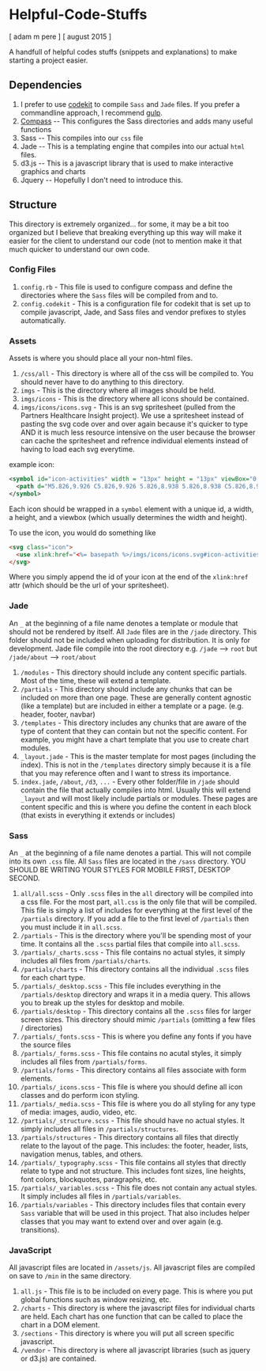# Helpful-Code-Stuffs
[ adam m pere ]
[ august 2015 ]

A handfull of helpful codes stuffs (snippets and explanations) to make starting a project easier.

## Dependencies
1. I prefer to use [codekit](https://incident57.com/codekit/) to compile `Sass` and `Jade` files. If you prefer a commandline approach, I recommend [gulp](http://gulpjs.com/).
2. [Compass](http://compass-style.org/) -- This configures the Sass directories and adds many useful functions
3. Sass -- This compiles into our `css` file
4. Jade -- This is a templating engine that compiles into our actual `html` files.
5. d3.js -- This is a javascript library that is used to make interactive graphics and charts
6. Jquery -- Hopefully I don't need to introduce this.

## Structure 
This directory is extremely organized... for some, it may be a bit too organized but I believe that breaking everything up this way will make it easier for the client to understand our code (not to mention make it that much quicker to understand our own code.

### Config Files

1. `config.rb` - This file is used to configure compass and define the directories where the `Sass` files will be compiled from and to.
2. `config.codekit` - This is a configuration file for codekit that is set up to compile javascript, Jade, and Sass files and vendor prefixes to styles automatically.

### Assets
Assets is where you should place all your non-html files.

1. `/css/all` - This directory is where all of the css will be compiled to. You should never have to do anything to this directory.
2. `imgs` - This is the directory where all images should be held.
3. `imgs/icons` - This is the directory where all icons should be contained.
4. `imgs/icons/icons.svg` - This is an svg spritesheet (pulled from the Partners Healthcare Insight project). We use a spritesheet instead of pasting the svg code over and over again because it's quicker to type AND it is much less resource intensive on the user because the browser can cache the spritesheet and refrence individual elements instead of having to load each svg everytime.

example icon:

```svg
<symbol id="icon-activities" width = "13px" height = "13px" viewBox="0 0 13 13">
  <path d="M5.826,9.926 C5.826,9.926 5.826,8.938 5.826,8.938 C5.826,8.938 12.814,8.938 12.814,8.938 C12.814,8.938 12.814,9.926 12.814,9.926 C12.814,9.926 5.826,9.926 5.826,9.926 ZM7.841,5.939 C7.841,5.939 12.814,5.939 12.814,5.939 C12.814,5.939 12.814,6.927 12.814,6.927 C12.814,6.927 7.841,6.927 7.841,6.927 C7.841,6.927 7.841,5.939 7.841,5.939 ZM5.840,3.003 C5.840,3.003 12.814,3.003 12.814,3.003 C12.814,3.003 12.814,3.960 12.814,3.960 C12.814,3.960 5.840,3.960 5.840,3.960 C5.840,3.960 5.840,3.003 5.840,3.003 ZM5.840,0.003 C5.840,0.003 12.814,0.003 12.814,0.003 C12.814,0.003 12.814,0.960 12.814,0.960 C12.814,0.960 5.840,0.960 5.840,0.960 C5.840,0.960 5.840,0.003 5.840,0.003 ZM6.954,6.385 C5.008,8.176 3.413,10.696 2.910,11.986 C2.910,11.986 -0.015,8.886 -0.015,8.886 C-0.015,8.886 0.732,8.377 0.732,8.377 C0.732,8.377 2.425,9.672 2.425,9.672 C3.116,8.849 4.655,6.615 6.775,5.315 C6.775,5.315 6.954,6.385 6.954,6.385 ZM1.802,3.003 C1.802,3.003 3.676,3.003 3.676,3.003 C3.676,3.003 3.676,3.960 3.676,3.960 C3.676,3.960 1.802,3.960 1.802,3.960 C1.802,3.960 1.802,3.003 1.802,3.003 ZM1.802,0.003 C1.802,0.003 3.676,0.003 3.676,0.003 C3.676,0.003 3.676,0.960 3.676,0.960 C3.676,0.960 1.802,0.960 1.802,0.960 C1.802,0.960 1.802,0.003 1.802,0.003 Z" id="path-1" class="cls-2" fill-rule="evenodd"/>
</symbol>
```
Each icon should be wrapped in a `symbol` element with a unique id, a width, a height, and a viewbox (which usually determines the width and height).

To use the icon, you would do something like

```html
<svg class="icon">
  <use xlink:href="<%= basepath %>/imgs/icons/icons.svg#icon-activities" />
</svg>
```
Where you simply append the id of your icon at the end of the `xlink:href` attr (which should be the url of your spritesheet).

### Jade
An `_` at the beginning of a file name denotes a template or module that should not be rendered by itself. All `Jade` files are in the `/jade` directory. This folder should not be included when uploading for distribution. It is only for development. Jade file compile into the root directory e.g. `/jade` --> `root` but `/jade/about` --> `root/about`

1. `/modules` - This directory should include any content specific partials. Most of the time, these will extend a template.
2. `/partials` - This directory should include any chunks that can be included on more than one page. These are generally content agnostic (like a template) but are included in either a template or a page. (e.g. header, footer, navbar)
3. `/templates` - This directory includes any chunks that are aware of the type of content that they can contain but not the specific content. For example, you might have a chart template that you use to create chart modules.
4. `_layout.jade` - This is the master template for most pages (including the index). This is not in the `/templates` directory simply because it is a file that you may reference often and I want to stress its importance.
5. `index.jade`, `/about`, `/d3`, `...` - Every other folder/file in `/jade` should contain the file that actually compiles into html. Usually this will extend `_layout` and will most likely include partials or modules. These pages are content specific and this is where you define the content in each block (that exists in everything it extends or includes)

### Sass
An `_` at the beginning of a file name denotes a partial. This will not compile into its own `.css` file. All `Sass` files are located in the `/sass` directory. YOU SHOULD BE WRITING YOUR STYLES FOR MOBILE FIRST, DESKTOP SECOND.

1. `all/all.scss` - Only `.scss` files in the `all` directory will be compiled into a css file. For the most part, `all.css` is the only file that will be compiled. This file is simply a list of includes for everything at the first level of the `/partials` directory. If you add a file to the first level of `/partials` then you must include it in `all.scss`.
2. `/partials` - This is the directory where you'll be spending most of your time. It contains all the `.scss` partial files that compile into `all.scss`. 
3. `/partials/_charts.scss` - This file contains no actual styles, it simply includes all files from `/partials/charts`.
4. `/partials/charts` - This directory contains all the individual `.scss` files for each chart type.
5. `/partials/_desktop.scss` - This file includes everything in the `/partials/desktop` directory and wraps it in a media query. This allows you to break up the styles for desktop and mobile.
6. `/partials/desktop` - This directory contains all the `.scss` files for larger screen sizes. This directory should mimic `/partials` (omitting a few files / directories)
7. `/partials/_fonts.scss` - This is where you define any fonts if you have the source files
8. `/partials/_forms.scss` - This file contains no acutal styles, it simply includes all files from `/partials/forms`.
9. `/partials/forms` - This directory contains all files associate with form elements.
10. `/partials/_icons.scss` - This file is where you should define all icon classes and do perform icon styling.
11. `/partials/_media.scss` - This file is where you do all styling for any type of media: images, audio, video, etc.
12. `/partials/_structure.scss` - This file should have no actual styles. It simply includes all files in `/partials/structures`.
13. `/partials/structures` - This directory contains all files that directly relate to the layout of the page. This includes: the footer, header, lists, navigation menus, tables, and others.
14. `/partials/_typography.scss` - This file contains all styles that directly relate to type and not structure. This includes font sizes, line heights, font colors, blockquotes, paragraphs, etc.
15. `/partials/_variables.scss` - This file does not contain any actual styles. It simply includes all files in `/partials/variables`.
16. `/partials/variables` - This directory includes files that contain every `Sass` variable that will be used in this project. That also includes helper classes that you may want to extend over and over again (e.g. transitions).

### JavaScript
All javascript files are located in `/assets/js`. All javascript files are compiled on save to `/min` in the same directory.

1. `all.js` - This file is to be included on every page. This is where you put global functions such as window resizing, etc.
2. `/charts` - This directory is where the javascript files for individual charts are held. Each chart has one function that can be called to place the chart in a DOM element.
3. `/sections` - This directory is where you will put all screen specific javascript.
4. `/vendor` - This directory is where all javascript libraries (such as jquery or d3.js) are contained.

